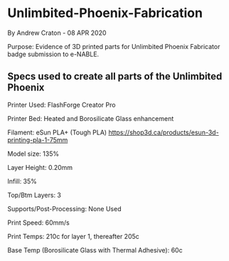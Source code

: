 # Unlimbited-Phoenix-Fabrication
By Andrew Craton - 08 APR 2020

Purpose: Evidence of 3D printed parts for Unlimbited Phoenix Fabricator badge submission to e-NABLE.

Specs used to create all parts of the Unlimbited Phoenix
--------------------------------------------------------
Printer Used: FlashForge Creator Pro

Printer Bed: Heated and Borosilicate Glass enhancement

Filament: eSun PLA+ (Tough PLA) https://shop3d.ca/products/esun-3d-printing-pla-1-75mm

Model size: 135%

Layer Height: 0.20mm

Infill: 35%

Top/Btm Layers: 3

Supports/Post-Processing: None Used

Print Speed: 60mm/s

Print Temps: 210c for layer 1, thereafter 205c

Base Temp (Borosilicate Glass with Thermal Adhesive): 60c



